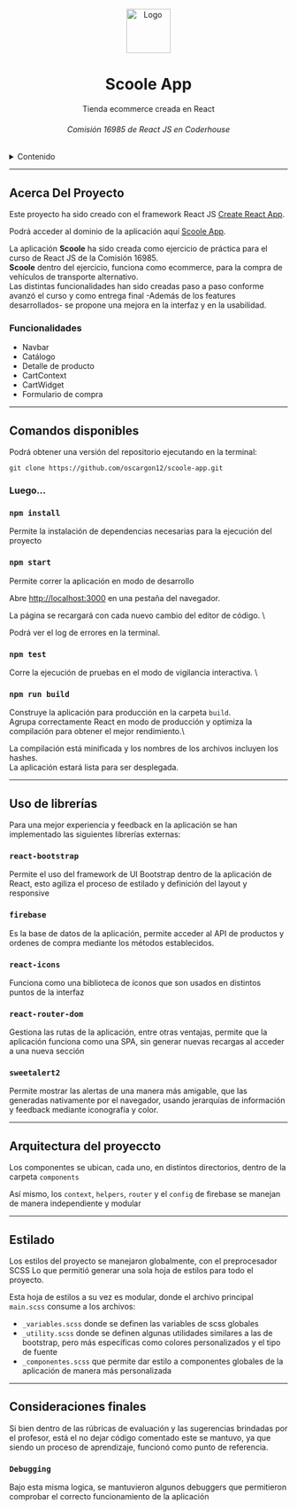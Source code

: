 <!-- PROJECT LOGO -->
<br />
<div align="center">
    <img src="https://cdn-icons-png.flaticon.com/512/616/616494.png" alt="Logo" width="80" height="80">

  <h1 align="center">Scoole App</h1>

  <p align="center">
    Tienda ecommerce creada en React
    <br />
  </p>
  <h6>Comisión 16985 de React JS en Coderhouse</h6>
</div>

<!-- TABLE OF CONTENTS -->
<details>
  <summary>Contenido</summary>
  <ol>
    <li>Acerca del proyecto</li>
    <li>Comandos disponibles</li>
    <li>Uso de librerías</li>
    <li>Arquitectura del proyecto</li>
    <li>Estilos</li>
    <li>Consideraciones finales</li>
  </ol>
</details>

________________________

## Acerca Del Proyecto
Este proyecto ha sido creado con el framework React JS [Create React App](https://github.com/facebook/create-react-app).

Podrá acceder al dominio de la aplicación aquí [Scoole App](https://oscargon12.github.io/scoole-app/).


La aplicación **Scoole** ha sido creada como ejercicio de práctica para el curso de React JS de la Comisión 16985.\
**Scoole** dentro del ejercicio, funciona como ecommerce, para la compra de vehículos de transporte alternativo.\
Las distintas funcionalidades han sido creadas paso a paso conforme avanzó el curso y como entrega final -Además de los features desarrollados- se propone una mejora en la interfaz y en la usabilidad.

### Funcionalidades
- Navbar
- Catálogo
- Detalle de producto
- CartContext
- CartWidget
- Formulario de compra

________________________

## Comandos disponibles

Podrá obtener una versión del repositorio ejecutando en la terminal:

```git clone https://github.com/oscargon12/scoole-app.git```

### Luego...

### `npm install`
Permite la instalación de dependencias necesarias para la ejecución del proyecto
### `npm start`

Permite correr la aplicación en modo de desarrollo

Abre [http://localhost:3000](http://localhost:3000) en una pestaña del navegador.

La página se recargará con cada nuevo cambio del editor de código. \

Podrá ver el log de errores en la terminal.

### `npm test`

Corre la ejecución de pruebas en el modo de vigilancia interactiva. \

### `npm run build`

Construye la aplicación para producción en la carpeta `build`.\
Agrupa correctamente React en modo de producción y optimiza la compilación para obtener el mejor rendimiento.\

La compilación está minificada y los nombres de los archivos incluyen los hashes.\
La aplicación estará lista para ser desplegada.

________________________

## Uso de librerías

Para una mejor experiencia y feedback en la aplicación se han implementado las siguientes librerías externas:

### `react-bootstrap`
Permite el uso del framework de UI Bootstrap dentro de la aplicación de React, esto agiliza el proceso de estilado y definición del layout y responsive

### `firebase`
Es la base de datos de la aplicación, permite acceder al API de productos y ordenes de compra mediante los métodos establecidos.

### `react-icons`
Funciona como una biblioteca de íconos que son usados en distintos puntos de la interfaz

### `react-router-dom`
Gestiona las rutas de la aplicación, entre otras ventajas, permite que la aplicación funciona como una SPA, sin generar nuevas recargas al acceder a una nueva sección

### `sweetalert2`
Permite mostrar las alertas de una manera más amigable, que las generadas nativamente por el navegador, usando jerarquías de información y feedback mediante iconografía y color.

________________________
## Arquitectura del proyeccto

Los componentes se ubican, cada uno, en distintos directorios, dentro de la carpeta `components`

Así mismo, los `context`, `helpers`, `router` y el `config` de firebase se manejan de manera independiente y modular
________________________

## Estilado
Los estilos del proyecto se manejaron globalmente, con el preprocesador SCSS
Lo que permitió generar una sola hoja de estilos para todo el proyecto.

Esta hoja de estilos a su vez es modular, donde el archivo principal `main.scss` consume a los archivos:

- `_variables.scss` donde se definen las variables de scss globales
- `_utility.scss` donde se definen algunas utilidades similares a las de bootstrap, pero más específicas como colores personalizados y el tipo de fuente
- `_componentes.scss` que permite dar estilo a componentes globales de la aplicación de manera más personalizada

________________________

## Consideraciones finales
Si bien dentro de las rúbricas de evaluación y las sugerencias brindadas por el profesor, está el no dejar código comentado este se mantuvo, ya que siendo un proceso de aprendizaje, funcionó como punto de referencia.

### `Debugging`
Bajo esta misma logica, se mantuvieron algunos debuggers que permitieron comprobar el correcto funcionamiento de la aplicación